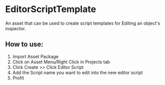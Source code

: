 # EditorScriptTemplate
An asset that can be used to create script templates for Editing an object's inspector.

## How to use:
<ol>
<li>Import Asset Package
<li>Click on Asset Menu/Right Click in Projects tab
<li>Click Create >> Click Editor Script
<li>Add the Script name you want to edit into the new editor script
<li>Profit
</ol>
